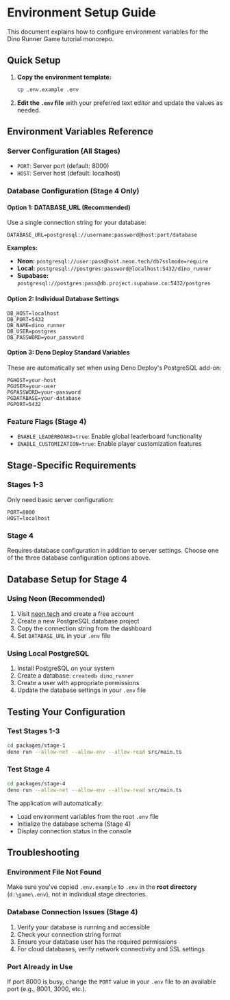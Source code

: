 # Environment Setup Guide

This document explains how to configure environment variables for the Dino Runner Game tutorial monorepo.

## Quick Setup

1. **Copy the environment template:**

   ```bash
   cp .env.example .env
   ```

2. **Edit the `.env` file** with your preferred text editor and update the values as needed.

## Environment Variables Reference

### Server Configuration (All Stages)

- `PORT`: Server port (default: 8000)
- `HOST`: Server host (default: localhost)

### Database Configuration (Stage 4 Only)

#### Option 1: DATABASE_URL (Recommended)

Use a single connection string for your database:

```env
DATABASE_URL=postgresql://username:password@host:port/database
```

**Examples:**

- **Neon:** `postgresql://user:pass@host.neon.tech/db?sslmode=require`
- **Local:** `postgresql://postgres:password@localhost:5432/dino_runner`
- **Supabase:** `postgresql://postgres:pass@db.project.supabase.co:5432/postgres`

#### Option 2: Individual Database Settings

```env
DB_HOST=localhost
DB_PORT=5432
DB_NAME=dino_runner
DB_USER=postgres
DB_PASSWORD=your_password
```

#### Option 3: Deno Deploy Standard Variables

These are automatically set when using Deno Deploy's PostgreSQL add-on:

```env
PGHOST=your-host
PGUSER=your-user
PGPASSWORD=your-password
PGDATABASE=your-database
PGPORT=5432
```

### Feature Flags (Stage 4)

- `ENABLE_LEADERBOARD=true`: Enable global leaderboard functionality
- `ENABLE_CUSTOMIZATION=true`: Enable player customization features

## Stage-Specific Requirements

### Stages 1-3

Only need basic server configuration:

```env
PORT=8000
HOST=localhost
```

### Stage 4
Requires database configuration in addition to server settings. Choose one of the three database configuration options above.

## Database Setup for Stage 4

### Using Neon (Recommended)

1. Visit [neon.tech](https://neon.tech) and create a free account
2. Create a new PostgreSQL database project
3. Copy the connection string from the dashboard
4. Set `DATABASE_URL` in your `.env` file

### Using Local PostgreSQL

1. Install PostgreSQL on your system
2. Create a database: `createdb dino_runner`
3. Create a user with appropriate permissions
4. Update the database settings in your `.env` file

## Testing Your Configuration

### Test Stages 1-3

```bash
cd packages/stage-1
deno run --allow-net --allow-env --allow-read src/main.ts
```

### Test Stage 4

```bash
cd packages/stage-4
deno run --allow-net --allow-env --allow-read src/main.ts
```

The application will automatically:

- Load environment variables from the root `.env` file
- Initialize the database schema (Stage 4)
- Display connection status in the console

## Troubleshooting

### Environment File Not Found

Make sure you've copied `.env.example` to `.env` in the **root directory** (`d:\game\.env`), not in individual stage directories.

### Database Connection Issues (Stage 4)

1. Verify your database is running and accessible
2. Check your connection string format
3. Ensure your database user has the required permissions
4. For cloud databases, verify network connectivity and SSL settings

### Port Already in Use

If port 8000 is busy, change the `PORT` value in your `.env` file to an available port (e.g., 8001, 3000, etc.).
